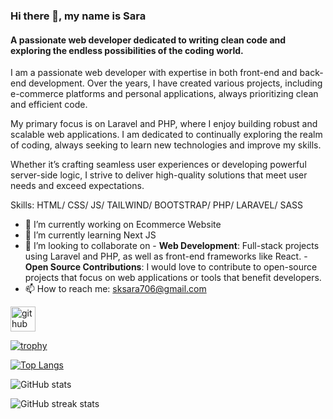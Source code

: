 ### Hi there 👋, my name is Sara
#### A passionate web developer dedicated to writing clean code and exploring the endless possibilities of the coding world.
I am a passionate web developer with expertise in both front-end and back-end development. Over the years, I have created various projects, including e-commerce platforms and personal applications, always prioritizing clean and efficient code.

My primary focus is on Laravel and PHP, where I enjoy building robust and scalable web applications. I am dedicated to continually exploring the realm of coding, always seeking to learn new technologies and improve my skills.

Whether it’s crafting seamless user experiences or developing powerful server-side logic, I strive to deliver high-quality solutions that meet user needs and exceed expectations.

Skills: HTML/ CSS/ JS/ TAILWIND/ BOOTSTRAP/ PHP/ LARAVEL/ SASS

- 🔭 I’m currently working on Ecommerce Website 
- 🌱 I’m currently learning Next JS 
- 👯 I’m looking to collaborate on - **Web Development**: Full-stack projects using Laravel and PHP, as well as front-end frameworks like React. - **Open Source Contributions**: I would love to contribute to open-source projects that focus on web applications or tools that benefit developers. 
- 📫 How to reach me: sksara706@gmail.com 


[<img src='https://cdn.jsdelivr.net/npm/simple-icons@3.0.1/icons/github.svg' alt='github' height='40'>](https://github.com/SaraDev833)  

[![trophy](https://github-profile-trophy.vercel.app/?username=SaraDev833)](https://github.com/ryo-ma/github-profile-trophy)

[![Top Langs](https://github-readme-stats.vercel.app/api/top-langs/?username=SaraDev833)](https://github.com/anuraghazra/github-readme-stats)

![GitHub stats](https://github-readme-stats.vercel.app/api?username=SaraDev833&show_icons=true)  

![GitHub streak stats](https://streak-stats.demolab.com/?user=SaraDev833)  


